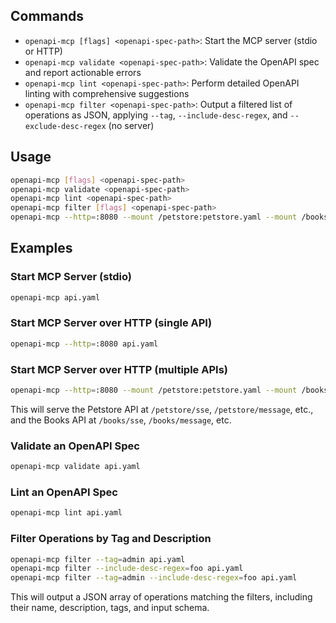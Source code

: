 ## Commands

- `openapi-mcp [flags] <openapi-spec-path>`: Start the MCP server (stdio or HTTP)
- `openapi-mcp validate <openapi-spec-path>`: Validate the OpenAPI spec and report actionable errors
- `openapi-mcp lint <openapi-spec-path>`: Perform detailed OpenAPI linting with comprehensive suggestions
- `openapi-mcp filter <openapi-spec-path>`: Output a filtered list of operations as JSON, applying `--tag`, `--include-desc-regex`, and `--exclude-desc-regex` (no server)

## Usage

```sh
openapi-mcp [flags] <openapi-spec-path>
openapi-mcp validate <openapi-spec-path>
openapi-mcp lint <openapi-spec-path>
openapi-mcp filter [flags] <openapi-spec-path>
openapi-mcp --http=:8080 --mount /petstore:petstore.yaml --mount /books:books.yaml
```

## Examples

### Start MCP Server (stdio)
```sh
openapi-mcp api.yaml
```

### Start MCP Server over HTTP (single API)
```sh
openapi-mcp --http=:8080 api.yaml
```

### Start MCP Server over HTTP (multiple APIs)
```sh
openapi-mcp --http=:8080 --mount /petstore:petstore.yaml --mount /books:books.yaml
```
This will serve the Petstore API at `/petstore/sse`, `/petstore/message`, etc., and the Books API at `/books/sse`, `/books/message`, etc.

### Validate an OpenAPI Spec
```sh
openapi-mcp validate api.yaml
```

### Lint an OpenAPI Spec
```sh
openapi-mcp lint api.yaml
```

### Filter Operations by Tag and Description
```sh
openapi-mcp filter --tag=admin api.yaml
openapi-mcp filter --include-desc-regex=foo api.yaml
openapi-mcp filter --tag=admin --include-desc-regex=foo api.yaml
```

This will output a JSON array of operations matching the filters, including their name, description, tags, and input schema. 